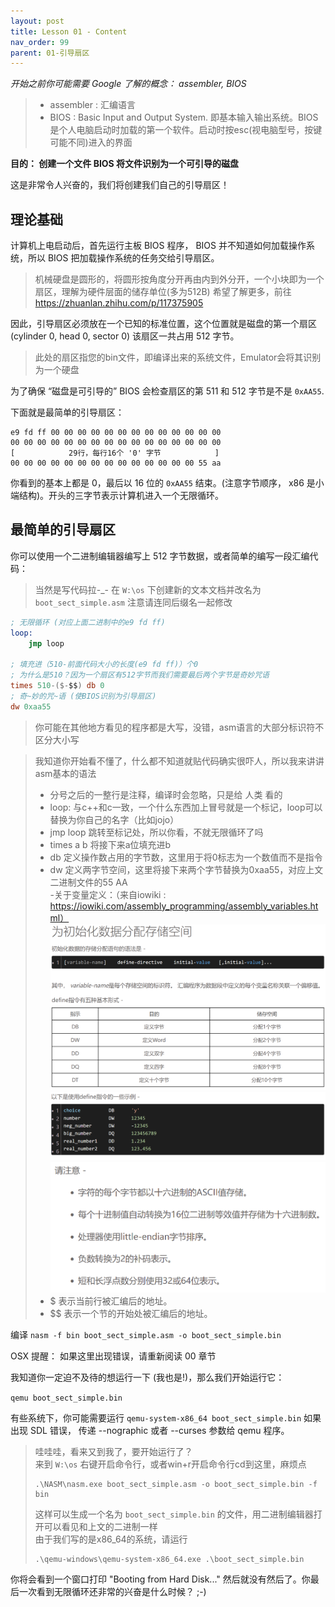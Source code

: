 ```yaml
---
layout: post
title: Lesson 01 - Content
nav_order: 99
parent: 01-引导扇区
---
```


*开始之前你可能需要 Google 了解的概念： assembler, BIOS*


>- assembler : 汇编语言
>- BIOS : Basic Input and Output System. 即基本输入输出系统。BIOS是个人电脑启动时加载的第一个软件。启动时按esc(视电脑型号，按键可能不同)进入的界面  


**目的： 创建一个文件 BIOS 将文件识别为一个可引导的磁盘**

这是非常令人兴奋的，我们将创建我们自己的引导扇区！ 

理论基础
------

计算机上电启动后，首先运行主板 BIOS 程序， BIOS 并不知道如何加载操作系统，所以 BIOS 把加载操作系统的任务交给引导扇区。  

>机械硬盘是圆形的，将圆形按角度分开再由内到外分开，一个小块即为一个扇区，理解为硬件层面的储存单位(多为512B)
>希望了解更多，前往 https://zhuanlan.zhihu.com/p/117375905

因此，引导扇区必须放在一个已知的标准位置，这个位置就是磁盘的第一个扇区(cylinder 0, head 0, sector 0) 该扇区一共占用 512 字节。  

>此处的扇区指您的bin文件，即编译出来的系统文件，Emulator会将其识别为一个硬盘

为了确保 “磁盘是可引导的” BIOS 会检查扇区的第 511 和 512 字节是不是 `0xAA55`.

下面就是最简单的引导扇区：

```
e9 fd ff 00 00 00 00 00 00 00 00 00 00 00 00 00
00 00 00 00 00 00 00 00 00 00 00 00 00 00 00 00
[            29行，每行16个 '0' 字节            ]
00 00 00 00 00 00 00 00 00 00 00 00 00 00 55 aa
```

你看到的基本上都是 0，最后以 16 位的 `0xAA55` 结束。(注意字节顺序， x86 是小端结构)。开头的三字节表示计算机进入一个无限循环。

最简单的引导扇区
-------------------------

你可以使用一个二进制编辑器编写上 512 字节数据，或者简单的编写一段汇编代码：

>当然是写代码拉-_- 在 `W:\os` 下创建新的文本文档并改名为 `boot_sect_simple.asm` 注意请连同后缀名一起修改

```nasm
; 无限循环 (对应上面二进制中的e9 fd ff) 
loop:
    jmp loop 

; 填充进（510-前面代码大小的长度(e9 fd ff)）个0
; 为什么是510？因为一个扇区有512字节而我们需要最后两个字节是奇妙咒语
times 510-($-$$) db 0
; 奇~妙的咒~语 (使BIOS识别为引导扇区)
dw 0xaa55 
```

> 你可能在其他地方看见的程序都是大写，没错，asm语言的大部分标识符不区分大小写

>我知道你开始看不懂了，什么都不知道就贴代码确实很吓人，所以我来讲讲asm基本的语法
>- 分号之后的一整行是注释，编译时会忽略，只是给 人类 看的
>- loop:   与c++和c一致，一个什么东西加上冒号就是一个标记，loop可以替换为你自己的名字（比如jojo）
>- jmp loop   跳转至标记处，所以你看，不就无限循环了吗
>- times a b  将接下来a位填充进b
>- db   定义操作数占用的字节数，这里用于将0标志为一个数值而不是指令
>- dw   定义两字节空间，这里将接下来两个字节替换为0xaa55，对应上文二进制文件的55 AA  
>-关于变量定义：（来自iowiki : https://iowiki.com/assembly_programming/assembly_variables.html）  
> ![iowiki1](../../assets/images/var1.png)  
> ![iowiki2](../../assets/images/var2.png)  
> ![iowiki3](../../assets/images/var3.png)  
>- $     表示当前行被汇编后的地址。  
>- $$      表示一个节的开始处被汇编后的地址。



编译
`nasm -f bin boot_sect_simple.asm -o boot_sect_simple.bin`

OSX 提醒： 如果这里出现错误，请重新阅读 00 章节

我知道你一定迫不及待的想运行一下 (我也是!)，那么我们开始运行它：

`qemu boot_sect_simple.bin`

有些系统下，你可能需要运行 `qemu-system-x86_64 boot_sect_simple.bin` 如果出现 SDL 错误， 传递 --nographic 或者 --curses 参数给 qemu 程序。

>
>哇哇哇，看来又到我了，要开始运行了？   
>来到 `W:\os` 右键开启命令行，或者win+r开启命令行cd到这里，麻烦点  
>```
>.\NASM\nasm.exe boot_sect_simple.asm -o boot_sect_simple.bin -f bin
>```
>这样可以生成一个名为 `boot_sect_simple.bin` 的文件，用二进制编辑器打开可以看见和上文的二进制一样  
>由于我们写的是x86_64的系统，请运行  
>```
>.\qemu-windows\qemu-system-x86_64.exe .\boot_sect_simple.bin
>```

你将会看到一个窗口打印 "Booting from Hard Disk..." 然后就没有然后了。你最后一次看到无限循环还非常的兴奋是什么时候？ ;-)
